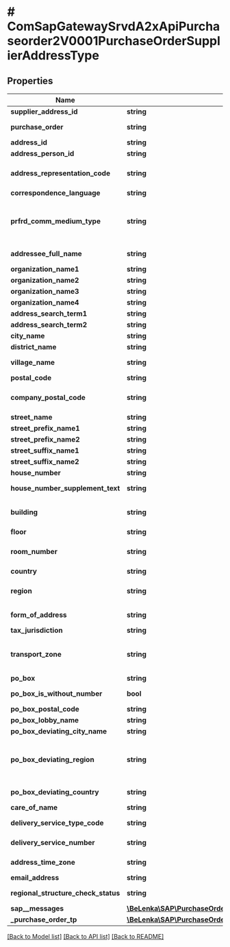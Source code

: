 # # ComSapGatewaySrvdA2xApiPurchaseorder2V0001PurchaseOrderSupplierAddressType

## Properties

Name | Type | Description | Notes
------------ | ------------- | ------------- | -------------
**supplier_address_id** | **string** |  | [optional]
**purchase_order** | **string** | Purchase Order Number | [optional]
**address_id** | **string** |  | [optional]
**address_person_id** | **string** |  | [optional]
**address_representation_code** | **string** | Version ID for International Addresses | [optional]
**correspondence_language** | **string** |  | [optional]
**prfrd_comm_medium_type** | **string** | Communication Method (Key) (Business Address Services) | [optional]
**addressee_full_name** | **string** | Full Name of Person | [optional]
**organization_name1** | **string** | Name 1 | [optional]
**organization_name2** | **string** |  | [optional]
**organization_name3** | **string** |  | [optional]
**organization_name4** | **string** |  | [optional]
**address_search_term1** | **string** |  | [optional]
**address_search_term2** | **string** |  | [optional]
**city_name** | **string** |  | [optional]
**district_name** | **string** |  | [optional]
**village_name** | **string** | City (different from postal city) | [optional]
**postal_code** | **string** | City Postal Code | [optional]
**company_postal_code** | **string** | Company Postal Code (for Large Customers) | [optional]
**street_name** | **string** |  | [optional]
**street_prefix_name1** | **string** |  | [optional]
**street_prefix_name2** | **string** |  | [optional]
**street_suffix_name1** | **string** |  | [optional]
**street_suffix_name2** | **string** |  | [optional]
**house_number** | **string** |  | [optional]
**house_number_supplement_text** | **string** | House number supplement | [optional]
**building** | **string** | Building (Number or Code) | [optional]
**floor** | **string** | Floor in building | [optional]
**room_number** | **string** | Room or Apartment Number | [optional]
**country** | **string** |  | [optional]
**region** | **string** | Region (State, Province, County) | [optional]
**form_of_address** | **string** | Form-of-Address Key | [optional]
**tax_jurisdiction** | **string** |  | [optional]
**transport_zone** | **string** | Transportation zone to or from which the goods are delivered | [optional]
**po_box** | **string** |  | [optional]
**po_box_is_without_number** | **bool** | Flag: PO Box Without Number | [optional]
**po_box_postal_code** | **string** |  | [optional]
**po_box_lobby_name** | **string** |  | [optional]
**po_box_deviating_city_name** | **string** | PO Box city | [optional]
**po_box_deviating_region** | **string** | Region for PO Box (Country/Region, State, Province, ...) | [optional]
**po_box_deviating_country** | **string** | PO Box of Country/Region | [optional]
**care_of_name** | **string** | c/o name | [optional]
**delivery_service_type_code** | **string** | Type of Delivery Service | [optional]
**delivery_service_number** | **string** | Number of Delivery Service | [optional]
**address_time_zone** | **string** | Address Time Zone | [optional]
**email_address** | **string** |  | [optional]
**regional_structure_check_status** | **string** | City File Test Status | [optional]
**sap__messages** | [**\BeLenka\SAP\PurchaseOrder\Model\ComSapGatewaySrvdA2xApiPurchaseorder2V0001SAPMessage[]**](ComSapGatewaySrvdA2xApiPurchaseorder2V0001SAPMessage.md) |  | [optional]
**_purchase_order_tp** | [**\BeLenka\SAP\PurchaseOrder\Model\ComSapGatewaySrvdA2xApiPurchaseorder2V0001PurchaseOrderType**](ComSapGatewaySrvdA2xApiPurchaseorder2V0001PurchaseOrderType.md) |  | [optional]

[[Back to Model list]](../../README.md#models) [[Back to API list]](../../README.md#endpoints) [[Back to README]](../../README.md)
